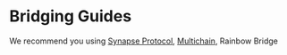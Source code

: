 # Bridging Guides

We recommend you using [Synapse Protocol](https://synapseprotocol.com/?inputCurrency=USDC\&outputCurrency=USDC\&outputChain=42161), [Multichain](https://app.multichain.org/#/pool), Rainbow Bridge
